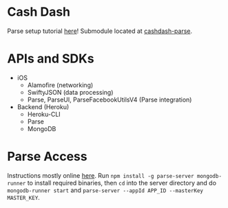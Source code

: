 # Cash Dash
Parse setup tutorial [here](https://devcenter.heroku.com/articles/deploying-a-parse-server-to-heroku#create-an-app)!  Submodule located at [cashdash-parse](https://github.com/kevinzhang96/cashdash-parse).

# APIs and SDKs
- iOS
	- Alamofire (networking)
	- SwiftyJSON (data processing)
	- Parse, ParseUI, ParseFacebookUtilsV4 (Parse integration)
- Backend (Heroku)
	- Heroku-CLI
	- Parse
	- MongoDB

# Parse Access
Instructions mostly online [here](https://github.com/ParsePlatform/parse-server).  Run `npm install -g parse-server mongodb-runner` to install required binaries, then `cd` into the server directory and do `mongodb-runner start` and `parse-server --appId APP_ID --masterKey MASTER_KEY`.
